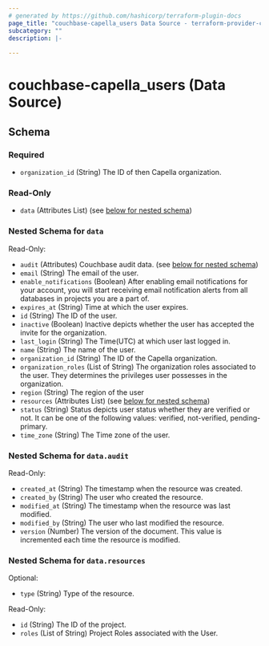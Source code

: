 ```yaml
---
# generated by https://github.com/hashicorp/terraform-plugin-docs
page_title: "couchbase-capella_users Data Source - terraform-provider-couchbase-capella"
subcategory: ""
description: |-
  
---
```


# couchbase-capella_users (Data Source)





<!-- schema generated by tfplugindocs -->
## Schema

### Required

- `organization_id` (String) The ID of then Capella organization.

### Read-Only

- `data` (Attributes List) (see [below for nested schema](#nestedatt--data))

<a id="nestedatt--data"></a>
### Nested Schema for `data`

Read-Only:

- `audit` (Attributes) Couchbase audit data. (see [below for nested schema](#nestedatt--data--audit))
- `email` (String) The email of the user.
- `enable_notifications` (Boolean) After enabling email notifications for your account, you will start receiving email notification alerts from all databases in projects you are a part of.
- `expires_at` (String) Time at which the user expires.
- `id` (String) The ID of the user.
- `inactive` (Boolean) Inactive depicts whether the user has accepted the invite for the organization.
- `last_login` (String) The Time(UTC) at which user last logged in.
- `name` (String) The name of the user.
- `organization_id` (String) The ID of the Capella organization.
- `organization_roles` (List of String) The organization roles associated to the user. They determines the privileges user possesses in the organization.
- `region` (String) The region of the user
- `resources` (Attributes List) (see [below for nested schema](#nestedatt--data--resources))
- `status` (String) Status depicts user status whether they are verified or not. It can be one of the following values: verified, not-verified, pending-primary.
- `time_zone` (String) The Time zone of the user.

<a id="nestedatt--data--audit"></a>
### Nested Schema for `data.audit`

Read-Only:

- `created_at` (String) The timestamp when the resource was created.
- `created_by` (String) The user who created the resource.
- `modified_at` (String) The timestamp when the resource was last modified.
- `modified_by` (String) The user who last modified the resource.
- `version` (Number) The version of the document. This value is incremented each time the resource is modified.


<a id="nestedatt--data--resources"></a>
### Nested Schema for `data.resources`

Optional:

- `type` (String) Type of the resource.

Read-Only:

- `id` (String) The ID of the project.
- `roles` (List of String) Project Roles associated with the User.
